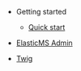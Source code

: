 - Getting started
  - [Quick start](../getting-started/quick-start.md)

- [ElasticMS Admin](../elasticms-admin/index.md)
- [Twig](../twig/twig.md)


